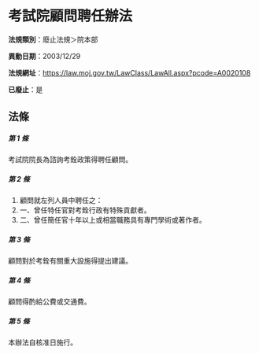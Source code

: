 # 考試院顧問聘任辦法

**法規類別**：廢止法規＞院本部

**異動日期**：2003/12/29  

**法規網址**：https://law.moj.gov.tw/LawClass/LawAll.aspx?pcode=A0020108

**已廢止**：是



## 法條
##### 第 1 條
考試院院長為諮詢考銓政策得聘任顧問。

##### 第 2 條
1. 顧問就左列人員中聘任之：　
1. 一、曾任特任官對考銓行政有特殊貢獻者。
1. 二、曾任簡任官十年以上或相當職務具有專門學術或著作者。

##### 第 3 條
顧問對於考銓有關重大設施得提出建議。

##### 第 4 條
顧問得酌給公費或交通費。

##### 第 5 條
本辦法自核准日施行。


